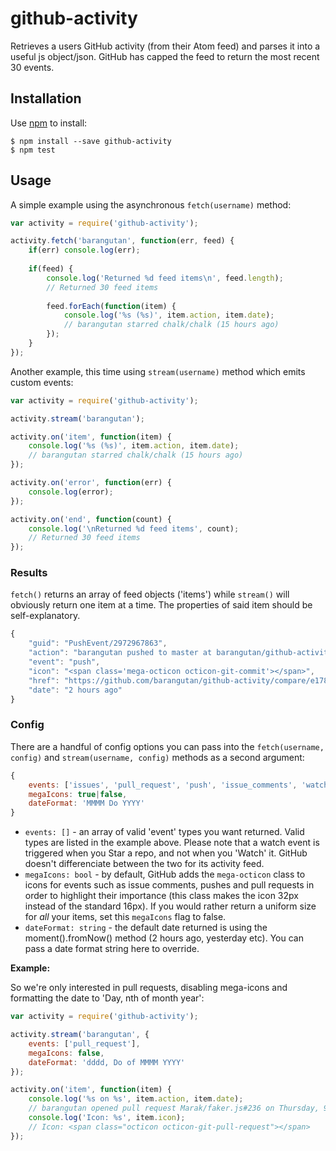 # github-activity

Retrieves a users GitHub activity (from their Atom feed) and parses it into a useful js object/json. GitHub has capped the feed to return the most recent 30 events.

## Installation ##

Use [npm](https://www.npmjs.com/) to install:

    $ npm install --save github-activity
    $ npm test
    
## Usage ##

A simple example using the asynchronous `fetch(username)` method:

```javascript
var activity = require('github-activity');

activity.fetch('barangutan', function(err, feed) {
    if(err) console.log(err);
    
    if(feed) {
        console.log('Returned %d feed items\n', feed.length);
        // Returned 30 feed items
        
        feed.forEach(function(item) {
            console.log('%s (%s)', item.action, item.date);
            // barangutan starred chalk/chalk (15 hours ago)
        });
    }
});
```

Another example, this time using `stream(username)` method which emits custom events:

```javascript
var activity = require('github-activity');

activity.stream('barangutan');

activity.on('item', function(item) {
    console.log('%s (%s)', item.action, item.date);
    // barangutan starred chalk/chalk (15 hours ago)
});

activity.on('error', function(err) {
    console.log(error);
});

activity.on('end', function(count) {
    console.log('\nReturned %d feed items', count);
    // Returned 30 feed items
});
```

### Results ###

`fetch()` returns an array of feed objects ('items') while `stream()` will obviously return one item at a time. The properties of said item should be self-explanatory.

```javascript
{
    "guid": "PushEvent/2972967863",
    "action": "barangutan pushed to master at barangutan/github-activity",
    "event": "push",
    "icon": "<span class='mega-octicon octicon-git-commit'></span>",
    "href": "https://github.com/barangutan/github-activity/compare/e178f00e59...8bd8b9b6ea",
    "date": "2 hours ago"
}
```

### Config ###

There are a handful of config options you can pass into the `fetch(username, config)` and `stream(username, config)` methods as a second argument:

```javascript
{
    events: ['issues', 'pull_request', 'push', 'issue_comments', 'watch'],
    megaIcons: true|false,
    dateFormat: 'MMMM Do YYYY'
}
```

* `events: []` - an array of valid 'event' types you want returned. Valid types are listed in the example above. Please note that a watch event is triggered when you Star a repo, and not when you 'Watch' it. GitHub doesn't differenciate between the two for its activity feed.
* `megaIcons: bool` - by default, GitHub adds the `mega-octicon` class to icons for events such as issue comments, pushes and pull requests in order to highlight their importance (this class makes the icon 32px instead of the standard 16px). If you would rather return a uniform size for _all_ your items, set this `megaIcons` flag to false.
* `dateFormat: string` - the default date returned is using the moment().fromNow() method (2 hours ago, yesterday etc). You can pass a date format string here to override.

**Example:**

So we're only interested in pull requests, disabling mega-icons and formatting the date to 'Day, nth of month year':

```javascript
var activity = require('github-activity');

activity.stream('barangutan', {
    events: ['pull_request'],
    megaIcons: false,
    dateFormat: 'dddd, Do of MMMM YYYY'
});

activity.on('item', function(item) {
    console.log('%s on %s', item.action, item.date);
    // barangutan opened pull request Marak/faker.js#236 on Thursday, 9th of July 2015
    console.log('Icon: %s', item.icon);
    // Icon: <span class="octicon octicon-git-pull-request"></span>
});
```
